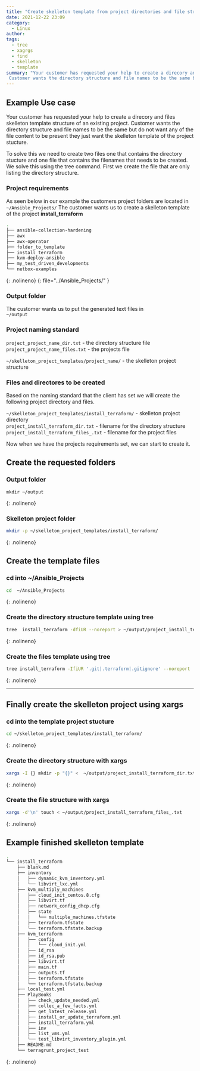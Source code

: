```yaml
---
title: "Create skelleton template from project directories and file structure using tree, find and xagrgs commands"
date: 2021-12-22 23:09
category:
  - Linux
author: 
tags: 
  - tree
  - xagrgs
  - find
  - skelleton
  - template
summary: "Your customer has requested your help to create a direcory and files template of an existing project.
 Customer wants the directory structure and file names to be the same but do not want any of the file content to be present they just want the skelleton template of the project stucture. To solve this we need to create two files one with the directory stucture and one file with the files."  
---
```


## Example Use case

Your customer has requested your help to create a direcory and files skelleton template structure of an existing project.
Customer wants the directory structure and file names to be the same but do not want any of the file content to be present they just want the skelleton template of the project stucture.

To solve this we need to create two files one that contains the directory stucture and one file that contains the filenames that needs to be created. We solve this using the tree command. First we create the file that are only listing the directory structure.

### Project requirements

As seen below in our example the customers project folders are located in `~/Ansible_Projects/`
The customer wants us to create a skelleton template of the project **install_terraform**
 ```bash
 .
 ├── ansible-collection-hardening
 ├── awx
 ├── awx-operator
 ├── folder_to_template
 ├── install_terraform
 ├── kvm-deploy-ansible
 ├── my_test_driven_developments
 └── netbox-examples
 ```
 {: .nolineno}
 {: file="../Ansible_Projects/" }

### Output folder

The customer wants us to put the generated text files in
<br>
`~/output`

### Project naming standard

`project_project_name_dir.txt` - the directory structure file
<br>
`project_project_name_files.txt` - the projects file

`~/skelleton_project_templates/project_name/` - the skelleton project structure

### Files and directores to be created

Based on the naming standard that the client has set we will create the following project directory and files. 

`~/skelleton_project_templates/install_terraform/` - skelleton project directory
<br>
`project_install_terraform_dir.txt` - filename for the directory structure 
<br> 
`project_install_terraform_files_.txt` - filename for the project files

Now when we have the projects requirements set, we can start to create it.

## Create the requested folders

### Output folder

```shell
mkdir ~/output
```
{: .nolineno}

### Skelleton project folder

```bash
mkdir -p ~/skelleton_project_templates/install_terraform/
```
{: .nolineno}


## Create the template files

### cd into ~/Ansible_Projects

```bash
cd  ~/Ansible_Projects
```
{: .nolineno}


### Create the directory structure template using tree

```bash
tree  install_terraform -dfiUR --noreport > ~/output/project_install_terraform_dir.txt | sed -i '1d' ~/output/project_install_terraform_dir.txt
```
{: .nolineno}


### Create the files template using tree

```bash
tree install_terraform -IfiUR '.git|.terraform|.gitignore' --noreport  > ~/output/project_install_terraform_files_.txt 
```
{: .nolineno}


--- 

## Finally create the skelleton project using xargs

### cd into the template project stucture

```bash
cd ~/skelleton_project_templates/install_terraform/
```
{: .nolineno}

### Create the directory structure with xargs

```bash
xargs -I {} mkdir -p "{}" <  ~/output/project_install_terraform_dir.txt
```
{: .nolineno}

### Create the file structure with xargs

```bash
xargs -d'\n' touch < ~/output/project_install_terraform_files_.txt 
```
{: .nolineno}

## Example finished skelleton template

```bash
.
└── install_terraform
    ├── blank.md
    ├── inventory
    │   ├── dynamic_kvm_inventory.yml
    │   └── libvirt_lxc.yml
    ├── kvm_multiply_machines
    │   ├── cloud_init_centos.8.cfg
    │   ├── libvirt.tf
    │   ├── network_config_dhcp.cfg
    │   ├── state
    │   │   └── multiple_machines.tfstate
    │   ├── terraform.tfstate
    │   └── terraform.tfstate.backup
    ├── kvm_terraform
    │   ├── config
    │   │   └── cloud_init.yml
    │   ├── id_rsa
    │   ├── id_rsa.pub
    │   ├── libvirt.tf
    │   ├── main.tf
    │   ├── outputs.tf
    │   ├── terraform.tfstate
    │   └── terraform.tfstate.backup
    ├── local_test.yml
    ├── PlayBooks
    │   ├── check_update_needed.yml
    │   ├── collec_a_few_facts.yml
    │   ├── get_latest_release.yml
    │   ├── install_or_update_terraform.yml
    │   ├── install_terraform.yml
    │   ├── inv
    │   ├── list_vms.yml
    │   └── test_libvirt_inventory_plugin.yml
    ├── README.md
    └── terragrunt_project_test
```
{: .nolineno}

